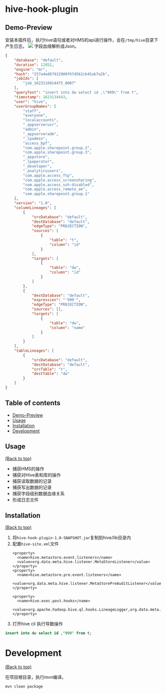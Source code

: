 
# hive-hook-plugin


## Demo-Preview

安装本插件后，执行hive语句或者对HMS的api进行操作，会在`/tmp/hive`目录下产生日志。
![](http://image-picgo.test.upcdn.net/img/20210608144537.png)
字段血缘解析成Json。
```json
{
    "database": "default",
    "duration": 12852,
    "engine": "mr",
    "hash": "257a4ed67912909f67d562cb45ab7a2b",
    "jobIds": [
        "job_1623116014475_0007"
    ],
    "queryText": "insert into dw select id ,\"999\" from t",
    "timestamp": 1623134443,
    "user": "hive",
    "userGroupNames": [
        "staff",
        "everyone",
        "localaccounts",
        "_appserverusr",
        "admin",
        "_appserveradm",
        "_lpadmin",
        "access_bpf",
        "com.apple.sharepoint.group.2",
        "com.apple.sharepoint.group.3",
        "_appstore",
        "_lpoperator",
        "_developer",
        "_analyticsusers",
        "com.apple.access_ftp",
        "com.apple.access_screensharing",
        "com.apple.access_ssh-disabled",
        "com.apple.access_remote_ae",
        "com.apple.sharepoint.group.1"
    ],
    "version": "1.0",
    "columnLineages": [
        {
            "srcDatabase": "default",
            "destDatabase": "default",
            "edgeType": "PROJECTION",
            "sources": [
                {
                    "table": "t",
                    "column": "id"
                }
            ],
            "targets": [
                {
                    "table": "dw",
                    "column": "id"
                }
            ]
        },
        {
            "destDatabase": "default",
            "expression": "'999'",
            "edgeType": "PROJECTION",
            "sources": [],
            "targets": [
                {
                    "table": "dw",
                    "column": "name"
                }
            ]
        }
    ],
    "tableLineages": [
        {
            "srcDatabase": "default",
            "destDatabase": "default",
            "srcTable": "t",
            "destTable": "dw"
        }
    ]
}
```
## Table of contents
- [Demo-Preview](#Demo-Preview)
- [Usage](#Usage)
- [Installation](#Installation)
- [Development](#Development)

## Usage
[(Back to top)](#table-of-contents)
- 捕获HMS的操作
- 捕获对Hive表和库的操作
- 捕获读取数据的记录
- 捕获写出数据的记录
- 捕获字段级别数据血缘关系
- 形成日志文件

## Installation
[(Back to top)](#table-of-contents)
1. 将`hive-hook-plugin-1.0-SNAPSHOT.jar`复制到hive/lib目录内
2. 配置`hive-site.xml`文件
    ```shell script
    <property>
      <name>hive.metastore.event.listeners</name>
      <value>org.data.meta.hive.listener.MetaStoreListener</value>
    </property>
    <property>
      <name>hive.metastore.pre.event.listeners</name>
      <value>org.data.meta.hive.listener.MetaStorePreAuditListener</value>
    </property>
   
    <property>
      <name>hive.exec.post.hooks</name>
      <value>org.apache.hadoop.hive.ql.hooks.LineageLogger,org.data.meta.hive.hook.LineageHook</value>
    </property>
    ```
3. 打开hive cli 执行导数操作
```sql
insert into dw select id ,"999" from t;
```



# Development
[(Back to top)](#table-of-contents)

在项目根目录，执行mvn编译。
```shell script
mvn clean package
```

